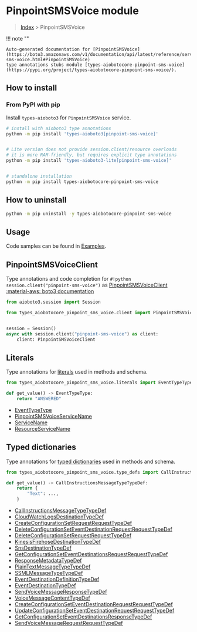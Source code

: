 # PinpointSMSVoice module

> [Index](../README.md) > PinpointSMSVoice


!!! note ""

    Auto-generated documentation for [PinpointSMSVoice](https://boto3.amazonaws.com/v1/documentation/api/latest/reference/services/pinpoint-sms-voice.html#PinpointSMSVoice)
    type annotations stubs module [types-aiobotocore-pinpoint-sms-voice](https://pypi.org/project/types-aiobotocore-pinpoint-sms-voice/).

## How to install



### From PyPI with pip

Install `types-aioboto3` for `PinpointSMSVoice` service.

```bash
# install with aioboto3 type annotations
python -m pip install 'types-aioboto3[pinpoint-sms-voice]'


# Lite version does not provide session.client/resource overloads
# it is more RAM-friendly, but requires explicit type annotations
python -m pip install 'types-aioboto3-lite[pinpoint-sms-voice]'


# standalone installation
python -m pip install types-aiobotocore-pinpoint-sms-voice
```



## How to uninstall

```bash
python -m pip uninstall -y types-aiobotocore-pinpoint-sms-voice
```

## Usage

Code samples can be found in [Examples](./usage.md).

## PinpointSMSVoiceClient

Type annotations and code completion for  `#!python session.client("pinpoint-sms-voice")` as [PinpointSMSVoiceClient](./client.md)
[:material-aws: boto3 documentation](https://boto3.amazonaws.com/v1/documentation/api/latest/reference/services/pinpoint-sms-voice.html#PinpointSMSVoice.Client)

```python title="Usage example"
from aioboto3.session import Session

from types_aiobotocore_pinpoint_sms_voice.client import PinpointSMSVoiceClient


session = Session()
async with session.client("pinpoint-sms-voice") as client:
    client: PinpointSMSVoiceClient
```








## Literals

Type annotations for [literals](./literals.md) used in methods and schema.

```python title="Usage example"
from types_aiobotocore_pinpoint_sms_voice.literals import EventTypeType

def get_value() -> EventTypeType:
    return "ANSWERED"
```

- [EventTypeType](./literals.md#eventtypetype)
- [PinpointSMSVoiceServiceName](./literals.md#pinpointsmsvoiceservicename)
- [ServiceName](./literals.md#servicename)
- [ResourceServiceName](./literals.md#resourceservicename)




## Typed dictionaries

Type annotations for [typed dictionaries](./type_defs.md) used in methods and schema.

```python title="Usage example"
from types_aiobotocore_pinpoint_sms_voice.type_defs import CallInstructionsMessageTypeTypeDef

def get_value() -> CallInstructionsMessageTypeTypeDef:
    return {
        "Text": ...,
    }
```

- [CallInstructionsMessageTypeTypeDef](./type_defs.md#callinstructionsmessagetypetypedef)
- [CloudWatchLogsDestinationTypeDef](./type_defs.md#cloudwatchlogsdestinationtypedef)
- [CreateConfigurationSetRequestRequestTypeDef](./type_defs.md#createconfigurationsetrequestrequesttypedef)
- [DeleteConfigurationSetEventDestinationRequestRequestTypeDef](./type_defs.md#deleteconfigurationseteventdestinationrequestrequesttypedef)
- [DeleteConfigurationSetRequestRequestTypeDef](./type_defs.md#deleteconfigurationsetrequestrequesttypedef)
- [KinesisFirehoseDestinationTypeDef](./type_defs.md#kinesisfirehosedestinationtypedef)
- [SnsDestinationTypeDef](./type_defs.md#snsdestinationtypedef)
- [GetConfigurationSetEventDestinationsRequestRequestTypeDef](./type_defs.md#getconfigurationseteventdestinationsrequestrequesttypedef)
- [ResponseMetadataTypeDef](./type_defs.md#responsemetadatatypedef)
- [PlainTextMessageTypeTypeDef](./type_defs.md#plaintextmessagetypetypedef)
- [SSMLMessageTypeTypeDef](./type_defs.md#ssmlmessagetypetypedef)
- [EventDestinationDefinitionTypeDef](./type_defs.md#eventdestinationdefinitiontypedef)
- [EventDestinationTypeDef](./type_defs.md#eventdestinationtypedef)
- [SendVoiceMessageResponseTypeDef](./type_defs.md#sendvoicemessageresponsetypedef)
- [VoiceMessageContentTypeDef](./type_defs.md#voicemessagecontenttypedef)
- [CreateConfigurationSetEventDestinationRequestRequestTypeDef](./type_defs.md#createconfigurationseteventdestinationrequestrequesttypedef)
- [UpdateConfigurationSetEventDestinationRequestRequestTypeDef](./type_defs.md#updateconfigurationseteventdestinationrequestrequesttypedef)
- [GetConfigurationSetEventDestinationsResponseTypeDef](./type_defs.md#getconfigurationseteventdestinationsresponsetypedef)
- [SendVoiceMessageRequestRequestTypeDef](./type_defs.md#sendvoicemessagerequestrequesttypedef)

